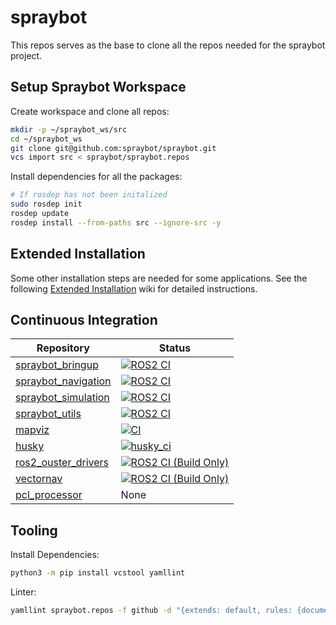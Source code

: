 # spraybot

This repos serves as the base to clone all the repos needed for the spraybot project.

## Setup Spraybot Workspace

Create workspace and clone all repos:

```bash
mkdir -p ~/spraybot_ws/src
cd ~/spraybot_ws
git clone git@github.com:spraybot/spraybot.git
vcs import src < spraybot/spraybot.repos
```

Install dependencies for all the packages:

```bash
# If rosdep has not been initalized
sudo rosdep init
rosdep update
rosdep install --from-paths src --ignore-src -y
```

## Extended Installation
Some other installation steps are needed for some applications. See the following [Extended Installation](https://github.com/spraybot/spraybot/wiki/Extended-Installation) wiki for detailed instructions.

## Continuous Integration
| Repository | Status |
| --- | --- |
| [spraybot_bringup](https://github.com/spraybot/spraybot_bringup) | [![ROS2 CI](https://github.com/spraybot/spraybot_bringup/actions/workflows/ci.yml/badge.svg?branch=main)](https://github.com/spraybot/spraybot_bringup/actions/workflows/ci.yml) |
| [spraybot_navigation](https://github.com/spraybot/spraybot_navigation) | [![ROS2 CI](https://github.com/spraybot/spraybot_navigation/actions/workflows/ci.yml/badge.svg?branch=main)](https://github.com/spraybot/spraybot_navigation/actions/workflows/ci.yml) |
| [spraybot_simulation](https://github.com/spraybot/spraybot_simulation) | [![ROS2 CI](https://github.com/spraybot/spraybot_simulation/actions/workflows/ci.yml/badge.svg?branch=main)](https://github.com/spraybot/spraybot_simulation/actions/workflows/ci.yml) |
| [spraybot_utils](https://github.com/spraybot/spraybot_utils) | [![ROS2 CI](https://github.com/spraybot/spraybot_utils/actions/workflows/ci.yml/badge.svg?branch=main)](https://github.com/spraybot/spraybot_utils/actions/workflows/ci.yml) |
| [mapviz](https://github.com/spraybot/mapviz) | [![CI](https://github.com/spraybot/mapviz/actions/workflows/main.yml/badge.svg)](https://github.com/spraybot/mapviz/actions/workflows/main.yml)
| [husky](https://github.com/spraybot/husky) | [![husky_ci](https://github.com/spraybot/husky/actions/workflows/ci.yml/badge.svg)](https://github.com/spraybot/husky/actions/workflows/ci.yml) |
| [ros2_ouster_drivers](https://github.com/spraybot/ros2_ouster_drivers) | [![ROS2 CI (Build Only)](https://github.com/spraybot/ros2_ouster_drivers/actions/workflows/ci.yml/badge.svg)](https://github.com/spraybot/ros2_ouster_drivers/actions/workflows/ci.yml) |
| [vectornav](https://github.com/spraybot/vectornav) | [![ROS2 CI (Build Only)](https://github.com/spraybot/vectornav/actions/workflows/ci.yml/badge.svg)](https://github.com/spraybot/vectornav/actions/workflows/ci.yml) |
| [pcl_processor](https://github.com/spraybot/pcl_processor) | None |

## Tooling

Install Dependencies:

```bash
python3 -m pip install vcstool yamllint
```

Linter:

```bash
yamllint spraybot.repos -f github -d "{extends: default, rules: {document-start: {present: false}, key-ordering: {}}}"
```
